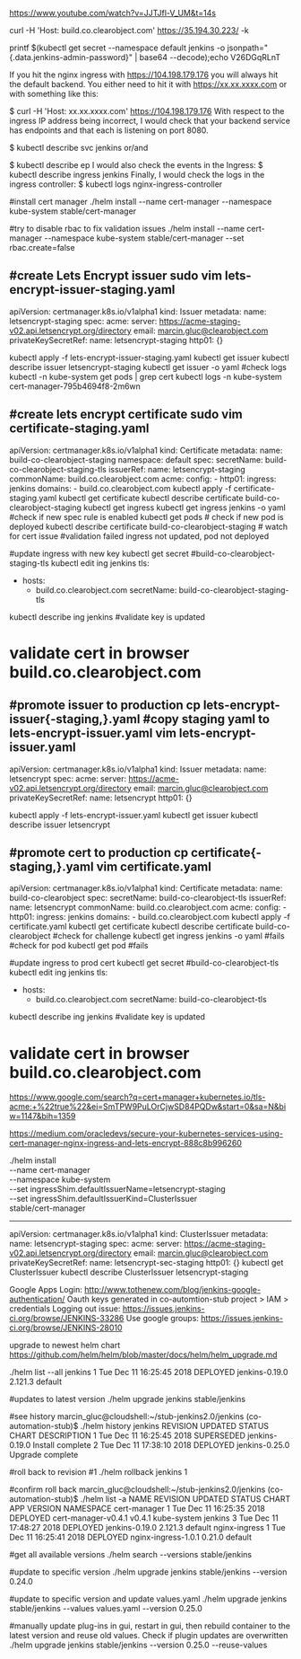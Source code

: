 https://www.youtube.com/watch?v=JJTJfl-V_UM&t=14s

curl -H 'Host: build.co.clearobject.com' https://35.194.30.223/ -k

printf $(kubectl get secret --namespace default jenkins -o jsonpath="{.data.jenkins-admin-password}" | base64 --decode);echo
V26DGqRLnT



If you hit the nginx ingress with https://104.198.179.176 you will always hit the default backend. You either need to hit it with https://xx.xx.xxxx.com or with something like this:

$ curl -H 'Host: xx.xx.xxxx.com' https://104.198.179.176
With respect to the ingress IP address being incorrect, I would check that your backend service has endpoints and that each is listening on port 8080.

$ kubectl describe svc jenkins
or/and

$ kubectl describe ep
I would also check the events in the Ingress:
$ kubectl describe ingress jenkins
Finally, I would check the logs in the ingress controller:
$ kubectl logs nginx-ingress-controller

#install cert manager
./helm install --name cert-manager --namespace kube-system stable/cert-manager

#try to disable rbac to fix validation issues 
./helm install --name cert-manager --namespace kube-system stable/cert-manager --set rbac.create=false

#create Lets Encrypt issuer 
sudo vim lets-encrypt-issuer-staging.yaml
---
apiVersion: certmanager.k8s.io/v1alpha1
kind: Issuer
metadata:
        name: letsencrypt-staging
spec:
        acme:
                server: https://acme-staging-v02.api.letsencrypt.org/directory
                email: marcin.gluc@clearobject.com
                privateKeySecretRef:
                        name: letsencrypt-staging
                http01: {}

kubectl apply -f lets-encrypt-issuer-staging.yaml
kubectl get issuer
kubectl describe issuer letsencrypt-staging
kubectl get issuer -o yaml
#check logs
kubectl -n kube-system get pods | grep cert
kubectl logs -n kube-system cert-manager-795b4694f8-2m6wn 

#create lets encrypt certificate
sudo vim certificate-staging.yaml
---
apiVersion: certmanager.k8s.io/v1alpha1
kind: Certificate
metadata:
  name: build-co-clearobject-staging
  namespace: default
spec:
  secretName: build-co-clearobject-staging-tls
  issuerRef:
    name: letsencrypt-staging
  commonName: build.co.clearobject.com
  acme:
    config:
    - http01:
        ingress: jenkins
      domains:
      - build.co.clearobject.com
kubectl apply -f certificate-staging.yaml
kubectl get certificate
kubectl describe certificate build-co-clearobject-staging
kubectl get ingress
kubectl get ingress jenkins -o yaml #check if new spec rule is enabled
kubectl get pods # check if new pod is deployed
kubectl describe certificate build-co-clearobject-staging # watch for cert issue
#validation failed ingress not updated, pod not deployed 

#update ingress with new key
kubectl get secret
#build-co-clearobject-staging-tls
kubectl edit ing jenkins
  tls:
  - hosts:
    - build.co.clearobject.com
    secretName: build-co-clearobject-staging-tls

kubectl describe ing jenkins #validate key is updated 

# validate cert in browser build.co.clearobject.com 

#promote issuer to production 
cp lets-encrypt-issuer{-staging,}.yaml #copy staging yaml to lets-encrypt-issuer.yaml
vim lets-encrypt-issuer.yaml
---
apiVersion: certmanager.k8s.io/v1alpha1
kind: Issuer
metadata:
        name: letsencrypt
spec:
        acme:
                server: https://acme-v02.api.letsencrypt.org/directory
                email: marcin.gluc@clearobject.com
                privateKeySecretRef:
                        name: letsencrypt
                http01: {}

kubectl apply -f lets-encrypt-issuer.yaml
kubectl get issuer
kubectl describe issuer letsencrypt

#promote cert to production 
cp certificate{-staging,}.yaml
vim certificate.yaml
---
apiVersion: certmanager.k8s.io/v1alpha1
kind: Certificate
metadata:
  name: build-co-clearobject
spec:
  secretName: build-co-clearobject-tls
  issuerRef:
    name: letsencrypt
  commonName: build.co.clearobject.com
  acme:
    config:
    - http01:
        ingress: jenkins
      domains:
              - build.co.clearobject.com
kubectl apply -f certificate.yaml
kubectl get certificate
kubectl describe certificate build-co-clearobject 
#check for challenge
kubectl get ingress jenkins -o yaml #fails
#check for pod
kubectl get pod #fails

#update ingress to prod cert 
kubectl get secret
#build-co-clearobject-tls   
kubectl edit ing jenkins
  tls:
  - hosts:
    - build.co.clearobject.com
    secretName: build-co-clearobject-tls

kubectl describe ing jenkins #validate key is updated 
# validate cert in browser build.co.clearobject.com 

https://www.google.com/search?q=cert+manager+kubernetes.io/tls-acme:+%22true%22&ei=SmTPW9PuLOrCjwSD84PQDw&start=0&sa=N&biw=1147&bih=1359


https://medium.com/oracledevs/secure-your-kubernetes-services-using-cert-manager-nginx-ingress-and-lets-encrypt-888c8b996260

./helm install \
  --name cert-manager \
  --namespace kube-system \
  --set ingressShim.defaultIssuerName=letsencrypt-staging \
  --set ingressShim.defaultIssuerKind=ClusterIssuer \
  stable/cert-manager 

---
apiVersion: certmanager.k8s.io/v1alpha1
kind: ClusterIssuer
metadata:
  name: letsencrypt-staging
spec:
  acme:
    server: https://acme-staging-v02.api.letsencrypt.org/directory
    email: marcin.gluc@clearobject.com
    privateKeySecretRef:
       name: letsencrypt-sec-staging
    http01: {}
kubectl get ClusterIssuer
kubectl describe ClusterIssuer letsencrypt-staging

Google Apps Login: http://www.tothenew.com/blog/jenkins-google-authentication/
Oauth keys generated in co-automtion-stub project > IAM > credentials 
Logging out issue: https://issues.jenkins-ci.org/browse/JENKINS-33286
Use google groups: https://issues.jenkins-ci.org/browse/JENKINS-28010

upgrade to newest helm chart
https://github.com/helm/helm/blob/master/docs/helm/helm_upgrade.md

./helm list --all
jenkins         1               Tue Dec 11 16:25:45 2018        DEPLOYED        jenkins-0.19.0          2.121.3         default

#updates to latest version 
./helm upgrade jenkins stable/jenkins 

#see history
marcin_gluc@cloudshell:~/stub-jenkins2.0/jenkins (co-automation-stub)$ ./helm history jenkins
REVISION        UPDATED                         STATUS          CHART           DESCRIPTION
1               Tue Dec 11 16:25:45 2018        SUPERSEDED      jenkins-0.19.0  Install complete
2               Tue Dec 11 17:38:10 2018        DEPLOYED        jenkins-0.25.0  Upgrade complete

#roll back to revision #1
./helm rollback jenkins 1

#confirm roll back
marcin_gluc@cloudshell:~/stub-jenkins2.0/jenkins (co-automation-stub)$ ./helm list -a
NAME            REVISION        UPDATED                         STATUS          CHART                   APP VERSION     NAMESPACE
cert-manager    1               Tue Dec 11 16:25:35 2018        DEPLOYED        cert-manager-v0.4.1     v0.4.1          kube-system
jenkins         3               Tue Dec 11 17:48:27 2018        DEPLOYED        jenkins-0.19.0          2.121.3         default
nginx-ingress   1               Tue Dec 11 16:25:41 2018        DEPLOYED        nginx-ingress-1.0.1     0.21.0          default


#get all available versions 
./helm search --versions stable/jenkins

#update to specific version 
./helm upgrade jenkins stable/jenkins --version 0.24.0 

#update to specific version and update values.yaml 
./helm upgrade jenkins stable/jenkins --values values.yaml --version 0.25.0 

#manually update plug-ins in gui, restart in gui, then rebuild container to the latest version and reuse old values. Check if plugin updates are overwritten 
./helm upgrade jenkins stable/jenkins --version 0.25.0 --reuse-values